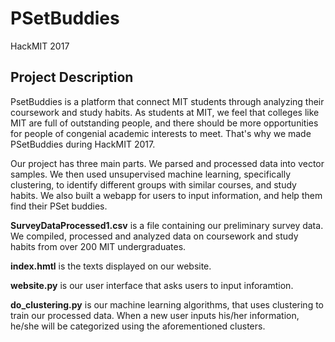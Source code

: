 # PSetBuddies
HackMIT 2017 <br />

## Project Description <br />
PsetBuddies is a platform that connect MIT students through analyzing their coursework and study habits. 
As students at MIT, we feel that colleges like MIT are full of outstanding people, and there should be more opportunities 
for people of congenial academic interests to meet. 
That's why we made PSetBuddies during HackMIT 2017. <br />

Our project has three main parts. We parsed and processed data into vector samples. We then used unsupervised machine learning, specifically clustering, to identify different groups with similar courses, and study habits. We also built a webapp for users to input information, and help them find their PSet buddies. <br />

**SurveyDataProcessed1.csv** is a file containing our preliminary survey data. We compiled, processed and analyzed data on coursework and study habits from over 200 MIT undergraduates. <br />

**index.hmtl** is the texts displayed on our website. <br />

**website.py** is our user interface that asks users to input inforamtion. <br />

**do_clustering.py** is our machine learning algorithms, that uses clustering to train our processed data. When a new user inputs his/her information, he/she will be categorized using the aforementioned clusters. 



